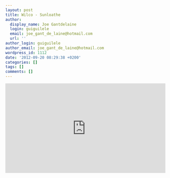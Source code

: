 ```yaml
---
layout: post
title: Wilco - Sunloathe
author:
  display_name: Joe Gantdelaine
  login: guiguilele
  email: joe_gant_de_laine@hotmail.com
  url: ''
author_login: guiguilele
author_email: joe_gant_de_laine@hotmail.com
wordpress_id: 1112
date: '2012-09-20 08:29:38 +0200'
categories: []
tags: []
comments: []
---
```

<iframe width="500" height="281" src="http://www.youtube.com/embed/GNPkIaYDCX8?feature=player_embedded" frameborder="0" allowfullscreen></iframe>
